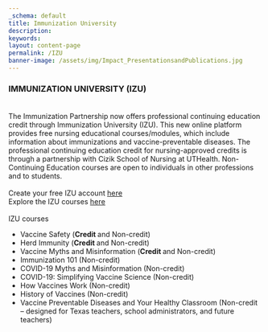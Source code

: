```yaml
---
_schema: default
title: Immunization University
description:
keywords:
layout: content-page
permalink: /IZU
banner-image: /assets/img/Impact_PresentationsandPublications.jpg
---
```

<div><h3><strong>IMMUNIZATION UNIVERSITY (IZU)</strong><br /> </h3><div>The Immunization Partnership now offers professional continuing education credit through Immunization University (IZU). This new online platform provides free nursing educational courses/modules, which include information about immunizations and vaccine-preventable diseases. The professional continuing education credit for nursing-approved credits is through a partnership with Cizik School of Nursing at UTHealth. Non-Continuing Education courses are open to individuals in other professions and to students.</div></div>

<div><div> </div></div>

<div>Create your free IZU account&nbsp;<a style="font-family: var(--font-family); letter-spacing: 0.01rem;" href="https://immunizeusa.org/account/login/?next=/account/">here</a></div>

<div>Explore the IZU courses&nbsp;<a style="font-family: var(--font-family); letter-spacing: 0.01rem;" href="https://immunizeusa.org/products/collection/courses-1/">here</a></div>

<div><div> </div></div>

<div><div>IZU courses</div></div>

* <div>Vaccine Safety (<strong>Credit </strong>and Non-credit)</div>
* <div>Herd Immunity (<strong>Credit </strong>and Non-credit)</div>
* <div>Vaccine Myths and Misinformation (<strong>Credit </strong>and Non-credit)</div>
* <div>Immunization 101 (Non-credit)</div>
* <div>COVID-19 Myths and Misinformation (Non-credit)</div>
* <div>COVID-19: Simplifying Vaccine Science (Non-credit)</div>
* <div>How Vaccines Work (Non-credit)</div>
* <div>History of Vaccines (Non-credit)</div>
* <div>Vaccine Preventable Diseases and Your Healthy Classroom (Non-credit – designed for Texas teachers, school administrators, and future teachers)</div>

<div><div><br /> </div></div>
